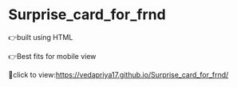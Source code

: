 # Surprise_card_for_frnd

 👉built using HTML 
 
 👉Best fits for mobile view

 👀click to view:https://vedapriya17.github.io/Surprise_card_for_frnd/

 
 
